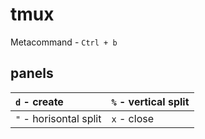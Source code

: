 # tmux
Metacommand - `Ctrl + b`

## panels
| `d` - create           | `%` - vertical split |
|:---------------------- |:-------------------- |
| `"` - horisontal split | `x` - close          |
